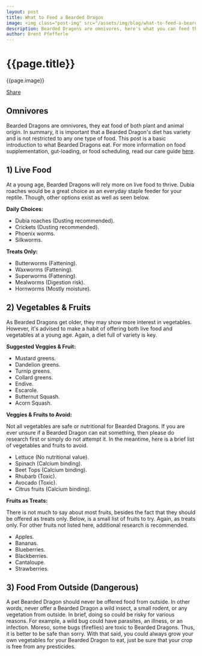 ```yaml
---
layout: post
title: What to Feed a Bearded Dragon
image: <img class="post-img" src="/assets/img/blog/what-to-feed-a-bearded-dragon.png" alt="Picture of a Bearded Dragon.">
description: Bearded Dragons are omnivores, here's what you can feed them.
author: Brent Pfefferle
---
```


<!--Show More-->

# {{page.title}}
{{page.image}}

<div class="fb-share-button" data-href="https://beardeddragonowners.com/2022/04/25/what-to-feed-a-bearded-dragon.html" data-layout="button_count" data-size="large"><a target="_blank" href="https://www.facebook.com/sharer/sharer.php?u=https%3A%2F%2Fbeardeddragonowners.com%2F2022%2F04%2F25%2Fwhat-to-feed-a-bearded-dragon.html&amp;src=sdkpreparse" class="fb-xfbml-parse-ignore">Share</a></div>

## Omnivores

Bearded Dragons are omnivores, they eat food of both plant 
and animal origin. In summary, it is important that a 
Bearded Dragon's diet has variety and is not restricted to 
any one type of food. This post is a basic introduction to what 
Bearded Dragons eat. For more information on food supplementation, 
gut-loading, or food scheduling, read our care guide <a href="https://beardeddragonowners.com/bearded-dragon-care-guide.html" target="_blank">here</a>.

## 1) Live Food

At a young age, Bearded Dragons will rely more on live 
food to thrive. Dubia roaches would be a great choice 
as an everyday staple feeder for your reptile. Though, 
other options exist as well as seen below.

**Daily Choices:**
- Dubia roaches (Dusting recommended).
- Crickets (Dusting recommended).
- Phoenix worms.
- Silkworms.

**Treats Only:**
- Butterworms (Fattening).
- Waxworms (Fattening).
- Superworms (Fattening).
- Mealworms (Digestion risk).
- Hornworms (Mostly moisture).

## 2) Vegetables & Fruits

As Bearded Dragons get older, they may show more 
interest in vegetables. However, it's advised to 
make a habit of offering both live food and vegetables 
at a young age. Again, a diet full of variety is key.

**Suggested Veggies & Fruit:**

- Mustard greens.
- Dandelion greens.
- Turnip greens.
- Collard greens.
- Endive.
- Escarole.
- Butternut Squash.
- Acorn Squash.

**Veggies & Fruits to Avoid:**

Not all vegetables are safe or nutritional for Bearded Dragons. If 
you are ever unsure if a Bearded Dragon can eat something, then 
please do research first or simply do not attempt it. In the meantime, 
here is a brief list of vegetables and fruits to avoid.

- Lettuce (No nutritional value).
- Spinach (Calcium binding).
- Beet Tops (Calcium binding).
- Rhubarb (Toxic).
- Avocado (Toxic).
- Citrus fruits (Calcium binding).

**Fruits as Treats:**

There is not much to say about most fruits, besides the fact 
that they should be offered as treats only. Below, is a 
small list of fruits to try. Again, as treats only. For other 
fruits not listed here, additional research is recommended.

- Apples.
- Bananas.
- Blueberries.
- Blackberries.
- Cantaloupe.
- Strawberries.


## 3) Food From Outside (Dangerous)

A pet Bearded Dragon should never be offered 
food from outside. In other words, never offer 
a Bearded Dragon a wild insect, a small rodent, or 
any vegetation from outside. In brief, doing so 
could be risky for various reasons. For example, a wild bug 
could have parasites, an illness, or an infection. Moreso, some 
bugs (fireflies) are toxic to Bearded Dragons. Thus, it is better 
to be safe than sorry. With that said, you could always grow your 
own vegetables for your Bearded Dragon to eat, just be sure that 
your crop is free from any presticides.